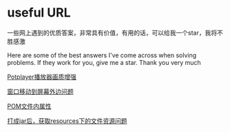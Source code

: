 # useful URL

一些网上遇到的优质答案，非常具有价值，有用的话，可以给我一个star，我将不胜感激

Here are some of the best answers I've come across when solving problems. If they work for you, give me a star. Thank you very much


[Potplayer播放器画质增强](https://cloud.tencent.com/developer/article/2134562)

[窗口移动到屏幕外边问题](https://blog.csdn.net/qq_45467083/article/details/121560938)

[POM文件内属性](http://www.manongjc.com/detail/29-etukibtsbwxttjp.html)

[打成jar后，获取resources下的文件资源问题](https://blog.csdn.net/qq_45699784/article/details/129295569)

